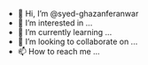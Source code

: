 - 👋 Hi, I’m @syed-ghazanferanwar
- 👀 I’m interested in ...
- 🌱 I’m currently learning ...
- 💞️ I’m looking to collaborate on ...
- 📫 How to reach me ...

<!---
syed-ghazanferanwar/syed-ghazanferanwar is a ✨ special ✨ repository because its `README.md` (this file) appears on your GitHub profile.
You can click the Preview link to take a look at your changes.
--->
